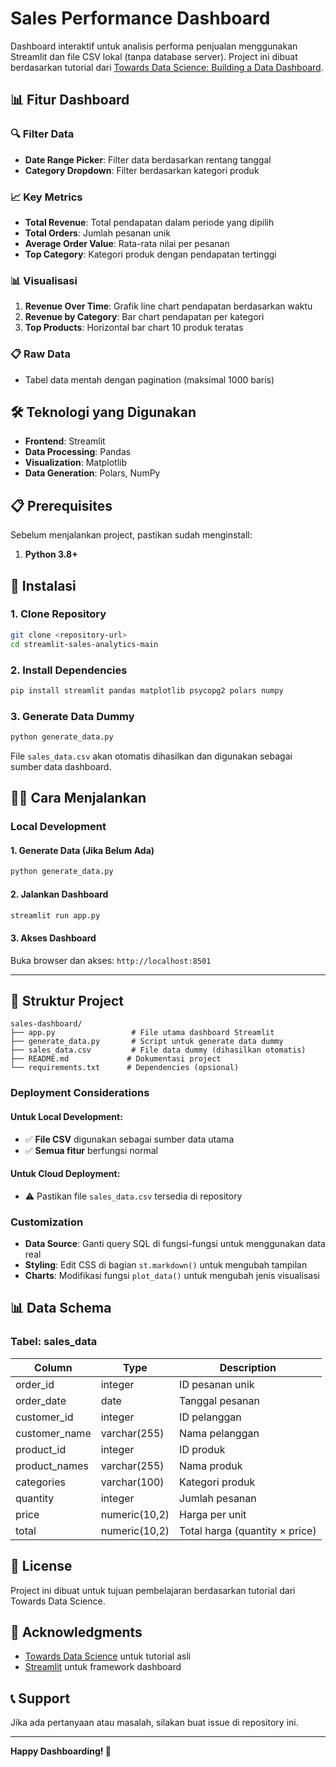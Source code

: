 # Sales Performance Dashboard

Dashboard interaktif untuk analisis performa penjualan menggunakan Streamlit dan file CSV lokal (tanpa database server). Project ini dibuat berdasarkan tutorial dari [Towards Data Science: Building a Data Dashboard](https://towardsdatascience.com/building-a-data-dashboard-9441db646697/).

## 📊 Fitur Dashboard

### 🔍 Filter Data

- **Date Range Picker**: Filter data berdasarkan rentang tanggal
- **Category Dropdown**: Filter berdasarkan kategori produk

### 📈 Key Metrics

- **Total Revenue**: Total pendapatan dalam periode yang dipilih
- **Total Orders**: Jumlah pesanan unik
- **Average Order Value**: Rata-rata nilai per pesanan
- **Top Category**: Kategori produk dengan pendapatan tertinggi

### 📊 Visualisasi

1. **Revenue Over Time**: Grafik line chart pendapatan berdasarkan waktu
2. **Revenue by Category**: Bar chart pendapatan per kategori
3. **Top Products**: Horizontal bar chart 10 produk teratas

### 📋 Raw Data

- Tabel data mentah dengan pagination (maksimal 1000 baris)

## 🛠️ Teknologi yang Digunakan

- **Frontend**: Streamlit
- **Data Processing**: Pandas
- **Visualization**: Matplotlib
- **Data Generation**: Polars, NumPy

## 📋 Prerequisites

Sebelum menjalankan project, pastikan sudah menginstall:

1. **Python 3.8+**

## 🚀 Instalasi

### 1. Clone Repository

```bash
git clone <repository-url>
cd streamlit-sales-analytics-main
```

### 2. Install Dependencies

```bash
pip install streamlit pandas matplotlib psycopg2 polars numpy
```

### 3. Generate Data Dummy

```bash
python generate_data.py
```

File `sales_data.csv` akan otomatis dihasilkan dan digunakan sebagai sumber data dashboard.

## 🏃‍♂️ Cara Menjalankan

### **Local Development**

#### 1. Generate Data (Jika Belum Ada)

```bash
python generate_data.py
```

#### 2. Jalankan Dashboard

```bash
streamlit run app.py
```

#### 3. Akses Dashboard

Buka browser dan akses: `http://localhost:8501`

---

## 📁 Struktur Project

```
sales-dashboard/
├── app.py                 # File utama dashboard Streamlit
├── generate_data.py       # Script untuk generate data dummy
├── sales_data.csv         # File data dummy (dihasilkan otomatis)
├── README.md             # Dokumentasi project
└── requirements.txt      # Dependencies (opsional)
```

### Deployment Considerations

#### **Untuk Local Development:**

- ✅ **File CSV** digunakan sebagai sumber data utama
- ✅ **Semua fitur** berfungsi normal

#### **Untuk Cloud Deployment:**

- ⚠️ Pastikan file `sales_data.csv` tersedia di repository

### Customization

- **Data Source**: Ganti query SQL di fungsi-fungsi untuk menggunakan data real
- **Styling**: Edit CSS di bagian `st.markdown()` untuk mengubah tampilan
- **Charts**: Modifikasi fungsi `plot_data()` untuk mengubah jenis visualisasi

## 📊 Data Schema

### Tabel: sales_data

| Column        | Type          | Description                    |
| ------------- | ------------- | ------------------------------ |
| order_id      | integer       | ID pesanan unik                |
| order_date    | date          | Tanggal pesanan                |
| customer_id   | integer       | ID pelanggan                   |
| customer_name | varchar(255)  | Nama pelanggan                 |
| product_id    | integer       | ID produk                      |
| product_names | varchar(255)  | Nama produk                    |
| categories    | varchar(100)  | Kategori produk                |
| quantity      | integer       | Jumlah pesanan                 |
| price         | numeric(10,2) | Harga per unit                 |
| total         | numeric(10,2) | Total harga (quantity × price) |

## 📝 License

Project ini dibuat untuk tujuan pembelajaran berdasarkan tutorial dari Towards Data Science.

## 🙏 Acknowledgments

- [Towards Data Science](https://towardsdatascience.com/) untuk tutorial asli
- [Streamlit](https://streamlit.io/) untuk framework dashboard

## 📞 Support

Jika ada pertanyaan atau masalah, silakan buat issue di repository ini.

---

**Happy Dashboarding! 🎉**
